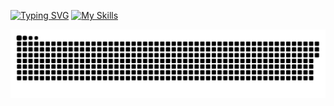  [![Typing SVG](https://readme-typing-svg.herokuapp.com/?lines=Developer)](https://git.io/typing-svg)
 [![My Skills](https://skillicons.dev/icons?i=linux,git,docker,nodejs,nestjs,js,ts,sqlite,mysql,postgres,prisma,html,css,nextjs,nuxt,tailwind,capacitor)](https://skillicons.dev)


![Snake animation](https://github.com/rodriggopda/rodriggopda/blob/main/github-contribution-grid-snake.svg)

